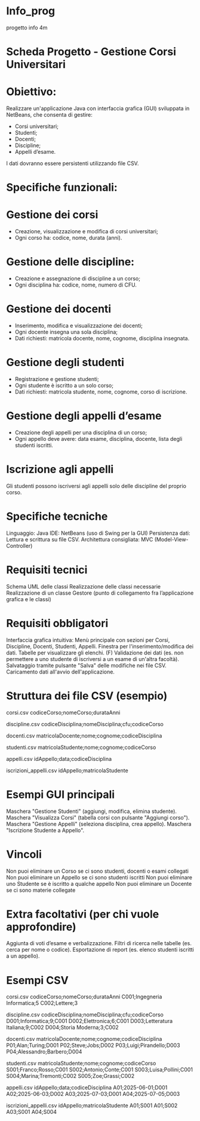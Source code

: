 # Info_prog
progetto info 4m

# Scheda Progetto - Gestione Corsi Universitari

# Obiettivo:

Realizzare un'applicazione Java con interfaccia grafica (GUI) sviluppata in NetBeans, che consenta di gestire:
- Corsi universitari;
- Studenti;
- Docenti;
- Discipline;
- Appelli d’esame.


I dati dovranno essere persistenti utilizzando file CSV.

# Specifiche funzionali:

# Gestione dei corsi
- Creazione, visualizzazione e modifica di corsi universitari;
- Ogni corso ha: codice, nome, durata (anni).


# Gestione delle discipline:
- Creazione e assegnazione di discipline a un corso;
- Ogni disciplina ha: codice, nome, numero di CFU.


# Gestione dei docenti
- Inserimento, modifica e visualizzazione dei docenti;
- Ogni docente insegna una sola disciplina;
- Dati richiesti: matricola docente, nome, cognome, disciplina insegnata.


# Gestione degli studenti
- Registrazione e gestione studenti;
- Ogni studente è iscritto a un solo corso;
- Dati richiesti: matricola studente, nome, cognome, corso di iscrizione.


# Gestione degli appelli d’esame
- Creazione degli appelli per una disciplina di un corso;
- Ogni appello deve avere: data esame, disciplina, docente, lista degli studenti iscritti.


# Iscrizione agli appelli
Gli studenti possono iscriversi agli appelli solo delle discipline del proprio corso.

# Specifiche tecniche
Linguaggio: Java
IDE: NetBeans (uso di Swing per la GUI)
Persistenza dati: Lettura e scrittura su file CSV.
Architettura consigliata: MVC (Model-View-Controller)

# Requisiti tecnici
Schema UML delle classi
Realizzazione delle classi necessarie
Realizzazione di un classe Gestore (punto di collegamento fra l’applicazione grafica e le classi)

# Requisiti obbligatori
Interfaccia grafica intuitiva:
Menù principale con sezioni per Corsi, Discipline, Docenti, Studenti, Appelli.
Finestra per l'inserimento/modifica dei dati.
Tabelle per visualizzare gli elenchi.
(F) Validazione dei dati (es. non permettere a uno studente di iscriversi a un esame di un'altra facoltà).
Salvataggio tramite pulsante "Salva" delle modifiche nei file CSV.
Caricamento dati all'avvio dell'applicazione.

# Struttura dei file CSV (esempio)
corsi.csv
 codiceCorso;nomeCorso;durataAnni


discipline.csv
 codiceDisciplina;nomeDisciplina;cfu;codiceCorso


docenti.csv
 matricolaDocente;nome;cognome;codiceDisciplina


studenti.csv
 matricolaStudente;nome;cognome;codiceCorso


appelli.csv
 idAppello;data;codiceDisciplina


iscrizioni_appelli.csv
 idAppello;matricolaStudente



# Esempi GUI principali
Maschera "Gestione Studenti" (aggiungi, modifica, elimina studente).
Maschera "Visualizza Corsi" (tabella corsi con pulsante "Aggiungi corso").
Maschera "Gestione Appelli" (seleziona disciplina, crea appello).
Maschera "Iscrizione Studente a Appello".



# Vincoli
Non puoi eliminare un Corso se ci sono studenti, docenti o esami collegati
Non puoi eliminare un Appello se ci sono studenti iscritti
Non puoi eliminare uno Studente se è iscritto a qualche appello
Non puoi eliminare un Docente se ci sono materie collegate

# Extra facoltativi (per chi vuole approfondire)
Aggiunta di voti d’esame e verbalizzazione.
Filtri di ricerca nelle tabelle (es. cerca per nome o codice).
Esportazione di report (es. elenco studenti iscritti a un appello).


# Esempi CSV
corsi.csv
codiceCorso;nomeCorso;durataAnni
C001;Ingegneria Informatica;5
C002;Lettere;3


discipline.csv
codiceDisciplina;nomeDisciplina;cfu;codiceCorso
D001;Informatica;9;C001
D002;Elettronica;6;C001
D003;Letteratura Italiana;9;C002
D004;Storia Moderna;3;C002


docenti.csv
matricolaDocente;nome;cognome;codiceDisciplina
P01;Alan;Turing;D001
P02;Steve;Jobs;D002
P03;Luigi;Pirandello;D003
P04;Alessandro;Barbero;D004


studenti.csv
matricolaStudente;nome;cognome;codiceCorso
S001;Franco;Rosso;C001
S002;Antonio;Conte;C001
S003;Luisa;Pollini;C001
S004;Marina;Tremonti;C002
S005;Zoe;Grassi;C002



appelli.csv
idAppello;data;codiceDisciplina
A01;2025-06-01;D001
A02;2025-06-03;D002
A03;2025-07-03;D001
A04;2025-07-05;D003



iscrizioni_appelli.csv
idAppello;matricolaStudente
A01;S001
A01;S002
A03;S001
A04;S004

